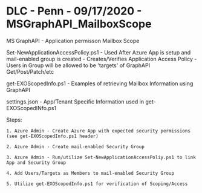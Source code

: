 # DLC - Penn - 09/17/2020 - MSGraphAPI_MailboxScope

 MS GraphAPI - Application permisson Mailbox Scope

Set-NewApplicationAccessPolicy.ps1 - Used After Azure App is setup and mail-enabled group is created - Creates/Verifies Application Access Policy - Users in Group will be allowed to be 'targets' of GraphAPI Get/Post/Patch/etc

get-EXOScopedInfo.ps1 - Examples of retrieving Mailbox Information using GraphAPI

settings.json - App/Tenant Specific Information used in get-EXOScopedINfo.ps1

Steps:

    1. Azure Admin - Create Azure App with expected security permissions (see get-EXOScopedInfo.ps1 header)

    2. Azure Admin - Create mail-enabled Security Group

    3. Azure Admin - Run/utilize Set-NewApplicationAccessPoliy.ps1 to link App and Security Group

    4. Add Users/Targets as Members to mail-enabled Security Group

    5. Utilize get-EXOScopedInfo.ps1 for verification of Scoping/Access
    

<!-- #ref: https://docs.microsoft.com/en-us/graph/auth-limit-mailbox-access
 -->
